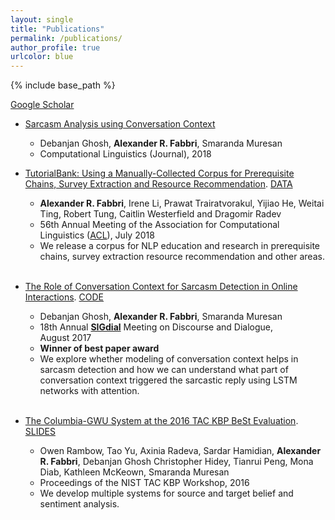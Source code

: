 ```yaml
---
layout: single
title: "Publications"
permalink: /publications/
author_profile: true
urlcolor: blue
---
```


{% include base_path %}

[Google Scholar](https://scholar.google.com/citations?user=GgfJdhwAAAAJ&hl=en)

* [Sarcasm Analysis using Conversation Context](https://arxiv.org/pdf/1808.07531.pdf)<br/>
    - Debanjan Ghosh, **Alexander R. Fabbri**, Smaranda Muresan
    - Computational Linguistics (Journal), 2018
* [TutorialBank: Using a Manually-Collected Corpus for Prerequisite Chains, Survey Extraction and Resource Recommendation](). [DATA]()<br/>
    - **Alexander R. Fabbri**, Irene Li, Prawat Trairatvorakul, Yijiao He, Weitai Ting, Robert Tung, Caitlin Westerfield and Dragomir Radev
    - 56th Annual Meeting of the Association for Computational Linguistics ([ACL](http://acl2018.org/)), July 2018<br/>
    - We release a corpus for NLP education and research in prerequisite chains, survey extraction resource recommendation and other areas. <br/> <br/>

* [The Role of Conversation Context for Sarcasm Detection in Online Interactions](https://arxiv.org/abs/1707.06226). [CODE](https://github.com/Alex-Fabbri/deep_learning_nlp_sarcasm)<br/>
    - Debanjan Ghosh, **Alexander R. Fabbri**, Smaranda Muresan<br/>
    - 18th Annual [**SIGdial**](http://www.sigdial.org/) Meeting on Discourse and Dialogue, August 2017<br/>
    - **Winner of best paper award**<br/>
    - We explore whether modeling of conversation context helps in sarcasm detection and how we can understand what part of conversation context triggered the sarcastic reply using LSTM networks with attention.<br/><br/>

* [The Columbia-GWU System at the 2016 TAC KBP BeSt Evaluation](https://tac.nist.gov/publications/2016/participant.papers/TAC2016.Columbia_GWU.proceedings.pdf). [SLIDES](https://tac.nist.gov/publications/2016/presentations/TAC2016.KBP.BEST.Columbia_GWU.presentation.pdf)<br/>
    - Owen Rambow, Tao Yu, Axinia Radeva, Sardar Hamidian, **Alexander R. Fabbri**, Debanjan Ghosh Christopher Hidey, Tianrui Peng, Mona Diab, Kathleen McKeown, Smaranda Muresan<br/>
    - Proceedings of the NIST TAC KBP Workshop, 2016<br/>
    - We develop multiple systems for source and target belief and sentiment analysis.
